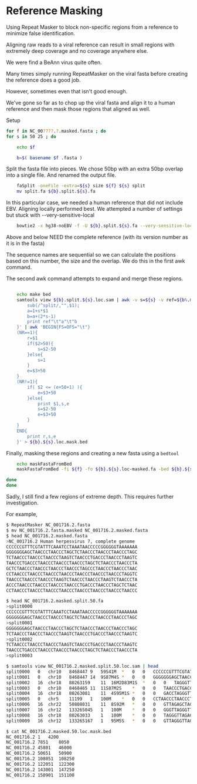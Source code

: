 
#	Reference Masking


Using Repeat Masker to block non-specific regions from a reference to minimize false identification.


Aligning raw reads to a viral reference can result in small regions with extremely deep coverage and no coverage anywhere else.

We were find a BeAnn virus quite often.

Many times simply running RepeatMasker on the viral fasta before creating the reference does a good job.

However, sometimes even that isn't good enough.

We've gone so far as to chop up the viral fasta and align it to a human reference and then mask those regions that aligned as well.



Setup

```BASH
for f in NC_00????.?.masked.fasta ; do
for s in 50 25 ; do

	echo $f

	b=$( basename $f .fasta )
```

Split the fasta file into pieces.
We chose 50bp with an extra 50bp overlap into a single file.
And renamed the output file.

```BASH
	faSplit -oneFile -extra=${s} size ${f} ${s} split
	mv split.fa ${b}.split.${s}.fa
```


In this particular case, we needed a human reference that did not include EBV.
Aligning locally performed best.
We attempted a number of settings but stuck with --very-sensitive-local



```BASH
	bowtie2 -x hg38-noEBV -f -U ${b}.split.${s}.fa --very-sensitive-local --no-unal -S ${b}.split.${s}.loc.sam
```

Above and below NEED the complete reference (with its version number as it is in the fasta)

The sequence names are sequential so we can calculate the positions based on this number, the size and the overlap.
We do this in the first awk command.

The second awk command attempts to expand and merge these regions.


```BASH

	echo make bed
	samtools view ${b}.split.${s}.loc.sam | awk -v s=${s} -v ref=${b%.masked} '{
		sub(/^split/,"",$1);
		a=1+s*$1
		b=a+(2*s-1)
		print ref"\t"a"\t"b
	}' | awk 'BEGIN{FS=OFS="\t"}
	(NR==1){
		r=$1
		if($2>50){
			s=$2-50
		}else{
			s=1
		}
		e=$3+50
	}
	(NR!=1){
		if( $2 <= (e+50+1) ){
			e=$3+50
		}else{
			print $1,s,e
			s=$2-50
			e=$3+50
		}
	}
	END{
		print r,s,e
	}' > ${b}.${s}.loc.mask.bed
```

Finally, masking these regions and creating a new fasta using a `bedtool`

```BASH
	echo maskFastaFromBed
	maskFastaFromBed -fi ${f} -fo ${b}.${s}.loc-masked.fa -bed ${b}.${s}.loc.mask.bed -fullHeader

done
done
```


Sadly, I still find a few regions of extreme depth.
This requires further investigation.

For example,

```BASH
$ RepeatMasker NC_001716.2.fasta
$ mv NC_001716.2.fasta.masked NC_001716.2.masked.fasta
$ head NC_001716.2.masked.fasta 
>NC_001716.2 Human herpesvirus 7, complete genome
CCCCCCGTTTCGTATTTCAAATCCTAAATAACCCCCGGGGGGTAAAAAAA
GGGGGGGAGCTAACCCTAACCCTAGCTCTAACCCTAACCCTAACCCTAGC
TCTAACCCTAACCCTAACCCTAAGTCTAACCCTGACCCTAACCCTAAGTC
TAACCCTGACCCTAACCCTAACCCTAACCCTAGCTCTAACCCTAACCCTA
GCTCTAACCCTAACCCTAACCCTAACCCTAGCCCTAACCCTAACCCTAAC
CCTAACCCTAACCCTAACCCTAACCCTAACCCTAACCCTAACCCTAGGTC
TAACCCTAACCCTAACCCTAAGTCTAACCCTAACCCTAAGTCTAACCCTA
ACCCTAACCCTAACCCTAACCCTAACCCTGACCCTAACCCTAGCTCTAAC
CCTAACCCTAACCCTAACCCTAACCCTAACCCTAACCCTAACCCTAACCC

$ head NC_001716.2.masked.split.50.fa 
>split0000
CCCCCCGTTTCGTATTTCAAATCCTAAATAACCCCCGGGGGGTAAAAAAA
GGGGGGGAGCTAACCCTAACCCTAGCTCTAACCCTAACCCTAACCCTAGC
>split0001
GGGGGGGAGCTAACCCTAACCCTAGCTCTAACCCTAACCCTAACCCTAGC
TCTAACCCTAACCCTAACCCTAAGTCTAACCCTGACCCTAACCCTAAGTC
>split0002
TCTAACCCTAACCCTAACCCTAAGTCTAACCCTGACCCTAACCCTAAGTC
TAACCCTGACCCTAACCCTAACCCTAACCCTAGCTCTAACCCTAACCCTA
>split0003

$ samtools view NC_001716.2.masked.split.50.loc.sam | head
split0000	0	chr10	8468447	9	59S41M	*	0	0	CCCCCCGTTTCGTATTTCAAATCCTAAATAACCCCCGGGGGGTAAAAAAAGGGGGGGAGCTAACCCTAACCCTAGCTCTAACCCTAACCCTAACCCTAGC	IIIIIIIIIIIIIIIIIIIIIIIIIIIIIIIIIIIIIIIIIIIIIIIIIIIIIIIIIIIIIIIIIIIIIIIIIIIIIIIIIIIIIIIIIIIIIIIIIIII	AS:i:82	XS:i:66	XN:i:0	XM:i:0	XO:i:0	XG:i:0	NM:i:0	MD:Z:41	YT:Z:UU
split0001	0	chr10	8468447	14	9S87M4S	*	0	0	GGGGGGGAGCTAACCCTAACCCTAGCTCTAACCCTAACCCTAACCCTAGCTCTAACCCTAACCCTAACCCTAAGTCTAACCCTGACCCTAACCCTAAGTC	IIIIIIIIIIIIIIIIIIIIIIIIIIIIIIIIIIIIIIIIIIIIIIIIIIIIIIIIIIIIIIIIIIIIIIIIIIIIIIIIIIIIIIIIIIIIIIIIIIII	AS:i:134	XS:i:106	XN:i:0	XM:i:5	XO:i:0	XG:i:0	NM:i:5MD:Z:53T4T5C0C8A12	YT:Z:UU
split0002	16	chr18	80263159	11	16M2D83M1S	*	0	0	TAGGGTTAGGGTTAGAGCTAGGGTTAGGGTTAGGGTTAGGGTCAGGGTTAGACTTAGGGTTAGGGTCAGGGTTAGACTTAGGGTTAGGGTTAGGGTTAGA	IIIIIIIIIIIIIIIIIIIIIIIIIIIIIIIIIIIIIIIIIIIIIIIIIIIIIIIIIIIIIIIIIIIIIIIIIIIIIIIIIIIIIIIIIIIIIIIIIIII	AS:i:131	XS:i:118	XN:i:0	XM:i:7	XO:i:1XG:i:2	NM:i:9	MD:Z:16^GG1T24T8G0G13T8G0G22	YT:Z:UU
split0003	0	chr10	8468465	11	11S87M2S	*	0	0	TAACCCTGACCCTAACCCTAACCCTAACCCTAGCTCTAACCCTAACCCTAGCTCTAACCCTAACCCTAACCCTAACCCTAGCCCTAACCCTAACCCTAAC	IIIIIIIIIIIIIIIIIIIIIIIIIIIIIIIIIIIIIIIIIIIIIIIIIIIIIIIIIIIIIIIIIIIIIIIIIIIIIIIIIIIIIIIIIIIIIIIIIIII	AS:i:134	XS:i:132	XN:i:0	XM:i:5	XO:i:0	XG:i:0NM:i:5	MD:Z:35T3A0T0C29T15	YT:Z:UU
split0004	16	chr18	80263081	11	4S95M1S	*	0	0	GACCTAGGGTTAGGGTTAGGGTTAGGGTTAGGGTTAGGGTTAGGGTTAGGGTTAGGGTTAGGGTTAGGGCTAGGGTTAGGGTTAGGGTTAGGGTTAGAGC	IIIIIIIIIIIIIIIIIIIIIIIIIIIIIIIIIIIIIIIIIIIIIIIIIIIIIIIIIIIIIIIIIIIIIIIIIIIIIIIIIIIIIIIIIIIIIIIIIIII	AS:i:182	XS:i:178	XN:i:0	XM:i:1	XO:i:0	XG:i:0NM:i:1	MD:Z:65T29	YT:Z:UU
split0005	0	chr5	11199	1	100M	*	0	0	CCTAACCCTAACCCTAACCCTAACCCTAACCCTAACCCTAACCCTAGGTCTAACCCTAACCCTAACCCTAAGTCTAACCCTAACCCTAAGTCTAACCCTA	IIIIIIIIIIIIIIIIIIIIIIIIIIIIIIIIIIIIIIIIIIIIIIIIIIIIIIIIIIIIIIIIIIIIIIIIIIIIIIIIIIIIIIIIIIIIIIIIIIII	AS:i:144	XS:i:144	XN:i:0	XM:i:7	XO:i:0	XG:i:0	NM:i:7MD:Z:46A0C0C22C0C16C0C9	YT:Z:UU
split0006	16	chr22	50808031	11	8S92M	*	0	0	GTTAGAGCTAGGGTTAGGGTCAGGGTTAGGGTTAGGGTTAGGGTTAGGGTTAGGGTTAGACTTAGGGTTAGGGTTAGACTTAGGGTTAGGGTTAGGGTTA	IIIIIIIIIIIIIIIIIIIIIIIIIIIIIIIIIIIIIIIIIIIIIIIIIIIIIIIIIIIIIIIIIIIIIIIIIIIIIIIIIIIIIIIIIIIIIIIIIIII	AS:i:152	XS:i:142	XN:i:0	XM:i:4	XO:i:0	XG:i:0NM:i:4	MD:Z:12T38G0G16G22	YT:Z:UU
split0007	16	chr12	133265045	1	100M	*	0	0	GGGTTAGGGTTAGGGTTAGGGTTAGGGTTAGGGTTAGGGTTAGGGTTAGGGTTAGAGCTAGGGTTAGGGTCAGGGTTAGGGTTAGGGTTAGGGTTAGGGT	IIIIIIIIIIIIIIIIIIIIIIIIIIIIIIIIIIIIIIIIIIIIIIIIIIIIIIIIIIIIIIIIIIIIIIIIIIIIIIIIIIIIIIIIIIIIIIIIIIII	AS:i:176	XS:i:176	XN:i:0	XM:i:3	XO:i:0	XG:i:0NM:i:3	MD:Z:55G1T12T29	YT:Z:UU
split0008	16	chr18	80263033	1	100M	*	0	0	TAGGGTTAGACTTAGAGTTAGGGTTAGACTTAGGGTTAGGGTTAGACTTAGGGTTAGGGTTAGGGTTAGGGTTAGGGTTAGGGTTAGGGTTAGGGTTAGG	IIIIIIIIIIIIIIIIIIIIIIIIIIIIIIIIIIIIIIIIIIIIIIIIIIIIIIIIIIIIIIIIIIIIIIIIIIIIIIIIIIIIIIIIIIIIIIIIIIII	AS:i:144	XS:i:144	XN:i:0	XM:i:7	XO:i:0	XG:i:0NM:i:7	MD:Z:9G0G4G11G0G16G0G53	YT:Z:UU
split0009	16	chr12	133265167	1	95M5S	*	0	0	GTTAGGGTTAGGGTTAGGGTTAGGGTTAGGGTTAGGGTTAGGGTTAGGGTTAGGGTTAGACTTAGAGTTAGGGTTAGACTTAGGGTTAGGGTTAGACTTA	IIIIIIIIIIIIIIIIIIIIIIIIIIIIIIIIIIIIIIIIIIIIIIIIIIIIIIIIIIIIIIIIIIIIIIIIIIIIIIIIIIIIIIIIIIIIIIIIIIII	AS:i:150	XS:i:150	XN:i:0	XM:i:5	XO:i:0	XG:i:0NM:i:5	MD:Z:59G0G4G11G0G16	YT:Z:UU

$ cat NC_001716.2.masked.50.loc.mask.bed 
NC_001716.2	1	4200
NC_001716.2	7851	8050
NC_001716.2	45801	46000
NC_001716.2	50651	50900
NC_001716.2	108051	108250
NC_001716.2	122051	122300
NC_001716.2	143001	147250
NC_001716.2	150901	151100
```

